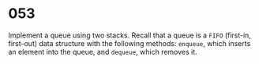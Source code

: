 [_metadata_:difficulty]:-  "Medium"
[_metadata_:asker]:-       "Apple"
[_metadata_:tags]:-        "queue stack"

# 053

Implement a queue using two stacks. Recall that a queue is a `FIFO` (first-in, first-out) data structure with the following methods: `enqueue`, which inserts an element into the queue, and `dequeue`, which removes it.
